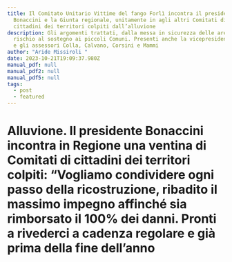 ```yaml
---
title: Il Comitato Unitario Vittime del fango Forlì incontra il presidente
  Bonaccini e la Giunta regionale, unitamente in agli altri Comitati di
  cittadini dei territori colpiti dall’alluvione
description: Gli argomenti trattati, dalla messa in sicurezza delle aree a
  rischio al sostegno ai piccoli Comuni. Presenti anche la vicepresidente Priolo
  e gli assessori Colla, Calvano, Corsini e Mammi
author: "Aride Missiroli "
date: 2023-10-21T19:09:37.980Z
manual_pdf: null
manual_pdf2: null
manual_pdf5: null
tags:
  - post
  - featured
---
```

# Alluvione. Il presidente Bonaccini incontra in Regione una ventina di Comitati di cittadini dei territori colpiti: “Vogliamo condividere ogni passo della ricostruzione, ribadito il massimo impegno affinché sia rimborsato il 100% dei danni. Pronti a rivederci a cadenza regolare e già prima della fine dell’anno
